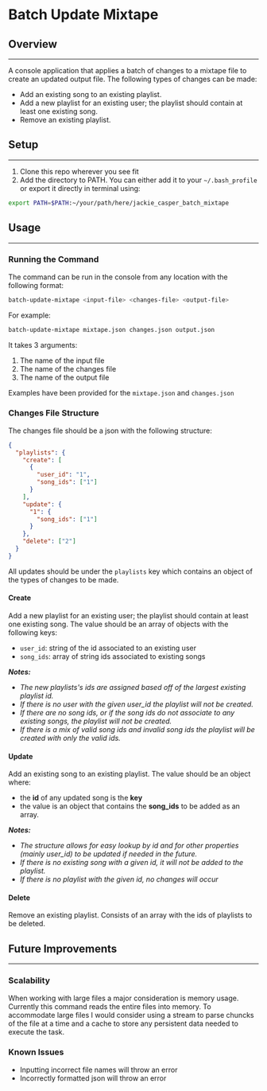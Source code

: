 # Batch Update Mixtape

## Overview
---
A console application that applies a batch of changes to a mixtape file to create an updated output file. The following types of changes can be made:

- Add an existing song to an existing playlist.
- Add a new playlist for an existing user; the playlist should contain at least one existing song.
- Remove an existing playlist.

## Setup
---
1. Clone this repo wherever you see fit
2. Add the directory to PATH. You can either add it to your `~/.bash_profile` or export it directly in terminal using:
```bash
export PATH=$PATH:~/your/path/here/jackie_casper_batch_mixtape
```

## Usage
---
### Running the Command

The command can be run in the console from any location with the following format:

```bash
batch-update-mixtape <input-file> <changes-file> <output-file>
```
For example:
```bash
batch-update-mixtape mixtape.json changes.json output.json
```

It takes 3 arguments:

1. The name of the input file
2. The name of the changes file
3. The name of the output file

Examples have been provided for the `mixtape.json` and `changes.json`

### Changes File Structure

The changes file should be a json with the following structure:

```json
{
  "playlists": {
    "create": [
      { 
        "user_id": "1",
        "song_ids": ["1"]
      }
    ],
    "update": {
      "1": {
        "song_ids": ["1"]
      }
    },
    "delete": ["2"]
  }
}
```

All updates should be under the `playlists` key which contains an object of the types of changes to be made.

#### Create
Add a new playlist for an existing user; the playlist should contain at least one existing song. The value should be an array of objects with the following keys:
- `user_id`: string of the id associated to an existing user 
- `song_ids`: array of string ids associated to existing songs

_**Notes:**_
- _The new playlists's ids are assigned based off of the largest existing playlist id._
- _If there is no user with the given user_id the playlist will not be created._
- _If there are no song ids, or if the song ids do not associate to any existing songs, the playlist will not be created._
- _If there is a mix of valid song ids and invalid song ids the playlist will be created with only the valid ids._

#### Update
Add an existing song to an existing playlist. The value should be an object where:
- the **id** of any updated song is the **key** 
- the value is an object that contains the **song_ids** to be added as an array.

_**Notes:**_
- _The structure allows for easy lookup by id and for other properties (mainly user_id) to be updated if needed in the future._
- _If there is no existing song with a given id, it will not be added to the playlist._
- _If there is no playlist with the given id, no changes will occur_

#### Delete
Remove an existing playlist. Consists of an array with the ids of playlists to be deleted.


## Future Improvements
---
### Scalability
When working with large files a major consideration is memory usage. Currently this command reads the entire files into memory. To accommodate large files I would consider using a stream to parse chuncks of the file at a time and a cache to store any persistent data needed to execute the task. 

### Known Issues
- Inputting incorrect file names will throw an error
- Incorrectly formatted json will throw an error